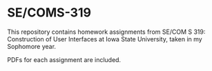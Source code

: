 # SE/COMS-319
This repository contains homework assignments from SE/COM S 319: Construction of User Interfaces at Iowa State University, taken in my Sophomore year.

PDFs for each assignment are included.
